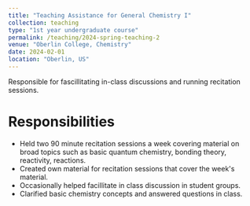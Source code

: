 ```yaml
---
title: "Teaching Assistance for General Chemistry I"
collection: teaching
type: "1st year undergraduate course"
permalink: /teaching/2024-spring-teaching-2
venue: "Oberlin College, Chemistry"
date: 2024-02-01
location: "Oberlin, US"
---
```


Responsible for fascillitating in-class discussions and running recitation sessions. 

Responsibilities
======
- Held two 90 minute recitation sessions a week covering material on broad topics such as basic quantum chemistry, bonding theory, reactivity, reactions. 
- Created own material for recitation sessions that cover the week's material. 
- Occasionally helped facillitate in class discussion in student groups.
- Clarified basic chemistry concepts and answered questions in class.

